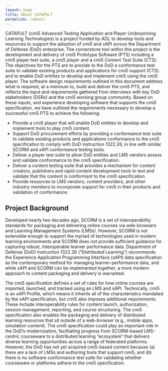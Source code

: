```yaml
---
layout: page
title: About CATAPULT
permalink: /about/
---
```

<!--
    Copyright 2021 Rustici Software

    Licensed under the Apache License, Version 2.0 (the "License");
    you may not use this file except in compliance with the License.
    You may obtain a copy of the License at

        http://www.apache.org/licenses/LICENSE-2.0

    Unless required by applicable law or agreed to in writing, software
    distributed under the License is distributed on an "AS IS" BASIS,
    WITHOUT WARRANTIES OR CONDITIONS OF ANY KIND, either express or implied.
    See the License for the specific language governing permissions and
    limitations under the License.
-->

CATAPULT (cmi5 Advanced Testing Application and Player Underpinning Learning Technologies) is a project funded by ADL
to develop tools and resources to support the adoption of cmi5 and xAPI across the Department of Defense (DoD)
enterprise. The cornerstone tool within this project is the development and delivery of cmi5 Prototype Software (PTS)
including a cmi5 player test suite, a cmi5 player and a cmi5 Content Test Suite (CTS). The objectives for the PTS are
to provide to the DoD a conformance test suite to validate existing products and applications for cmi5 support (CTS)
and to enable DoD entities to develop and implement cmi5 using the cmi5 player.  The software design requirements
outlined in this document address what is required, at a minimum to, build and deliver the cmi5 PTS, and reflects the
input and requirements gathered from interviews with key DoD stakeholders (DSRs) and the cmi5 working group community.
Based on these inputs, and experience developing software that supports the cmi5 specification, we have outlined the
requirements necessary to develop a successful cmi5 PTS to achieve the following:

* Provide a cmi5 player that will enable DoD entities to develop and implement tools to play cmi5 content.
* Support DoD procurement efforts by providing a conformance test suite to validate existing products and applications
  conformance to the cmi5 specification to comply with DoD instruction 1322.26, in line with similar SCORM and xAPI
  conformance testing tools.
* Deliver a player test suite to allow DoD entities and LMS vendors assess and validate conformance to the cmi5
  specification.
* Deliver a content testing suite that provides a mechanism for content creators, publishers and rapid content
  development tools to test and validate that the content is conformant to the cmi5 specification.
* Provide resources to LMS vendors, content providers, and other industry members to incorporate support for cmi5 in
  their products and validation of conformance.

## Project Background

Developed nearly two decades ago, SCORM is a set of interoperability standards for packaging and delivering online
courses via web-browsers and Learning Management Systems (LMSs). However, SCORM is not extensible enough to support
the myriad of technologies used in modern learning environments and SCORM does not provide sufficient guidance for
capturing robust, interoperable learner performance data. Department of Defense (DoD) Instruction 1322.26
(“Distributed Learning”) recommends the Experience Application Programming Interface (xAPI) data specification as the
contemporary method for managing learner-performance data, and while xAPI and SCORM can be implemented together, a
more modern approach to content packaging and delivery is warranted.

The cmi5 specification defines a set of rules for how online courses are imported, launched, and tracked using an LMS
and xAPI. Technically, cmi5 is an xAPI Profile, which means it inherits all of the characteristics mandated by the
xAPI specification, but cmi5 also imposes additional requirements. These include interoperability rules for content
launch, authorization, session management, reporting, and course structuring. The cmi5 specification also enables the
packaging and delivery of distributed learning resources that sit outside of a web-browser (e.g., mobile apps,
simulation content). The cmi5 specification could play an important role in the DoD’s modernization, facilitating
progress from SCORM-based LMS-centric courseware to a distributed learning “ecosystem” that delivers diverse learning
opportunities across a range of federated platforms. However, the DoD has not yet acquired cmi5-based content because
(a) there are a lack of LMSs and authoring tools that support cmi5, and (b) there is no software conformance test
suite for validating whether courseware or platforms adhere to the cmi5 specification.
